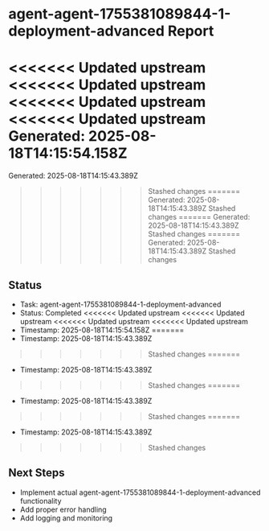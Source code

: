 # agent-agent-1755381089844-1-deployment-advanced Report

<<<<<<< Updated upstream
<<<<<<< Updated upstream
<<<<<<< Updated upstream
<<<<<<< Updated upstream
Generated: 2025-08-18T14:15:54.158Z
=======
Generated: 2025-08-18T14:15:43.389Z
>>>>>>> Stashed changes
=======
Generated: 2025-08-18T14:15:43.389Z
>>>>>>> Stashed changes
=======
Generated: 2025-08-18T14:15:43.389Z
>>>>>>> Stashed changes
=======
Generated: 2025-08-18T14:15:43.389Z
>>>>>>> Stashed changes

## Status
- Task: agent-agent-1755381089844-1-deployment-advanced
- Status: Completed
<<<<<<< Updated upstream
<<<<<<< Updated upstream
<<<<<<< Updated upstream
<<<<<<< Updated upstream
- Timestamp: 2025-08-18T14:15:54.158Z
=======
- Timestamp: 2025-08-18T14:15:43.389Z
>>>>>>> Stashed changes
=======
- Timestamp: 2025-08-18T14:15:43.389Z
>>>>>>> Stashed changes
=======
- Timestamp: 2025-08-18T14:15:43.389Z
>>>>>>> Stashed changes
=======
- Timestamp: 2025-08-18T14:15:43.389Z
>>>>>>> Stashed changes

## Next Steps
- Implement actual agent-agent-1755381089844-1-deployment-advanced functionality
- Add proper error handling
- Add logging and monitoring
